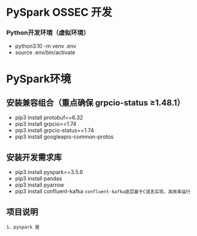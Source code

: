 # PySpark OSSEC 开发

### Python开发环境（虚拟环境）

- python3.10 -m venv .env
- source .env/bin/activate


# PySpark环境
## 安装兼容组合（重点确保 grpcio-status ≥1.48.1）
- pip3 install protobuf==6.32
- pip3 install grpcio==1.74
- pip3 install grpcio-status==1.74
- pip3 install googleapis-common-protos

## 安装开发需求库
- pip3 install pyspark==3.5.6
- pip3 install pandas
- pip3 install pyarrow
- pip3 install confluent-kafka
```confluent-kafka底层基于C语言实现，高效率运行```


## 项目说明
    1、pyspark 是
